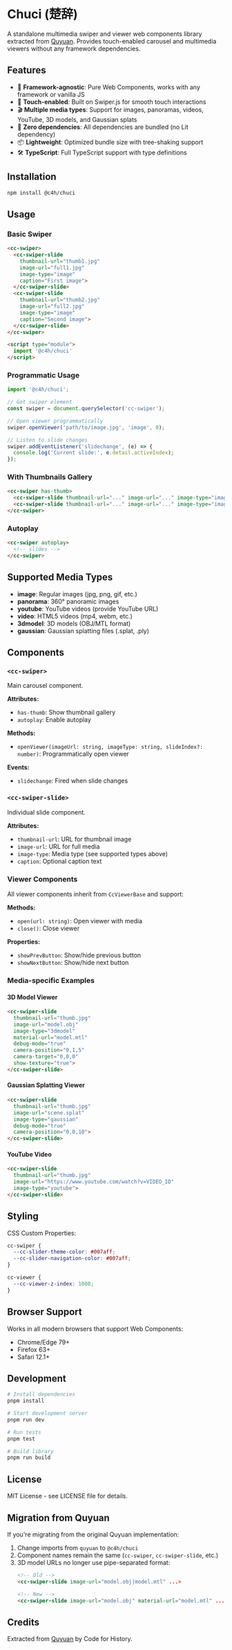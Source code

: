 # Chuci (楚辞)

A standalone multimedia swiper and viewer web components library extracted from [Quyuan](https://github.com/code4history/Quyuan). Provides touch-enabled carousel and multimedia viewers without any framework dependencies.

## Features

- 🚀 **Framework-agnostic**: Pure Web Components, works with any framework or vanilla JS
- 📱 **Touch-enabled**: Built on Swiper.js for smooth touch interactions
- 🎬 **Multiple media types**: Support for images, panoramas, videos, YouTube, 3D models, and Gaussian splats
- 🔧 **Zero dependencies**: All dependencies are bundled (no Lit dependency)
- 📦 **Lightweight**: Optimized bundle size with tree-shaking support
- 🛠️ **TypeScript**: Full TypeScript support with type definitions

## Installation

```bash
npm install @c4h/chuci
```

## Usage

### Basic Swiper

```html
<cc-swiper>
  <cc-swiper-slide 
    thumbnail-url="thumb1.jpg" 
    image-url="full1.jpg" 
    image-type="image"
    caption="First image">
  </cc-swiper-slide>
  <cc-swiper-slide 
    thumbnail-url="thumb2.jpg" 
    image-url="full2.jpg" 
    image-type="image"
    caption="Second image">
  </cc-swiper-slide>
</cc-swiper>

<script type="module">
  import '@c4h/chuci'
</script>
```

### Programmatic Usage

```javascript
import '@c4h/chuci';

// Get swiper element
const swiper = document.querySelector('cc-swiper');

// Open viewer programmatically
swiper.openViewer('path/to/image.jpg', 'image', 0);

// Listen to slide changes
swiper.addEventListener('slidechange', (e) => {
  console.log('Current slide:', e.detail.activeIndex);
});
```

### With Thumbnails Gallery

```html
<cc-swiper has-thumb>
  <cc-swiper-slide thumbnail-url="..." image-url="..." image-type="image"></cc-swiper-slide>
  <cc-swiper-slide thumbnail-url="..." image-url="..." image-type="image"></cc-swiper-slide>
</cc-swiper>
```

### Autoplay

```html
<cc-swiper autoplay>
  <!-- slides -->
</cc-swiper>
```

## Supported Media Types

- **image**: Regular images (jpg, png, gif, etc.)
- **panorama**: 360° panoramic images
- **youtube**: YouTube videos (provide YouTube URL)
- **video**: HTML5 videos (mp4, webm, etc.)
- **3dmodel**: 3D models (OBJ/MTL format)
- **gaussian**: Gaussian splatting files (.splat, .ply)

## Components

### `<cc-swiper>`

Main carousel component.

**Attributes:**
- `has-thumb`: Show thumbnail gallery
- `autoplay`: Enable autoplay

**Methods:**
- `openViewer(imageUrl: string, imageType: string, slideIndex?: number)`: Programmatically open viewer

**Events:**
- `slidechange`: Fired when slide changes

### `<cc-swiper-slide>`

Individual slide component.

**Attributes:**
- `thumbnail-url`: URL for thumbnail image
- `image-url`: URL for full media
- `image-type`: Media type (see supported types above)
- `caption`: Optional caption text

### Viewer Components

All viewer components inherit from `CcViewerBase` and support:

**Methods:**
- `open(url: string)`: Open viewer with media
- `close()`: Close viewer

**Properties:**
- `showPrevButton`: Show/hide previous button
- `showNextButton`: Show/hide next button

### Media-specific Examples

#### 3D Model Viewer
```html
<cc-swiper-slide 
  thumbnail-url="thumb.jpg"
  image-url="model.obj"
  image-type="3dmodel"
  material-url="model.mtl"
  debug-mode="true"
  camera-position="0,1,5"
  camera-target="0,0,0"
  show-texture="true">
</cc-swiper-slide>
```

#### Gaussian Splatting Viewer
```html
<cc-swiper-slide
  thumbnail-url="thumb.jpg"
  image-url="scene.splat"
  image-type="gaussian"
  debug-mode="true"
  camera-position="0,0,10">
</cc-swiper-slide>
```

#### YouTube Video
```html
<cc-swiper-slide
  thumbnail-url="thumb.jpg"
  image-url="https://www.youtube.com/watch?v=VIDEO_ID"
  image-type="youtube">
</cc-swiper-slide>
```

## Styling

CSS Custom Properties:

```css
cc-swiper {
  --cc-slider-theme-color: #007aff;
  --cc-slider-navigation-color: #007aff;
}

cc-viewer {
  --cc-viewer-z-index: 1000;
}
```

## Browser Support

Works in all modern browsers that support Web Components:
- Chrome/Edge 79+
- Firefox 63+
- Safari 12.1+

## Development

```bash
# Install dependencies
pnpm install

# Start development server
pnpm run dev

# Run tests
pnpm test

# Build library
pnpm run build
```

## License

MIT License - see LICENSE file for details.

## Migration from Quyuan

If you're migrating from the original Quyuan implementation:

1. Change imports from `quyuan` to `@c4h/chuci`
2. Component names remain the same (`cc-swiper`, `cc-swiper-slide`, etc.)
3. 3D model URLs no longer use pipe-separated format:
   ```html
   <!-- Old -->
   <cc-swiper-slide image-url="model.obj|model.mtl" ...>
   
   <!-- New -->
   <cc-swiper-slide image-url="model.obj" material-url="model.mtl" ...>
   ```

## Credits

Extracted from [Quyuan](https://github.com/code4history/Quyuan) by Code for History.